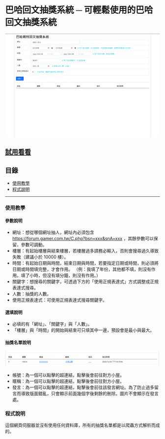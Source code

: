 # 巴哈回文抽獎系統 ─ 可輕鬆使用的巴哈回文抽獎系統
![image](https://raw.githubusercontent.com/Peugin/bahaluckydraw/master/MDImage/Header.png?token=AGHGEOF6RKYLLSLIUN3AM23ACANGM)

[試用看看](https://bahaluckydraw.herokuapp.com/index)
---
## 目錄
* [使用教學](#使用教學)
* [程式說明](#程式說明)
---
### 使用教學
#### 參數說明
* 網址：想從哪個網址抽人，網址內必須包含 https://forum.gamer.com.tw/C.php?bsn=xxx&snA=xxx ，其餘參數可以保留，參數可調動。
* 樓層：有起始樓層與結束樓層，若樓層過多請務必輸入，否則會搜尋過久導致失敗（建議小於 10000 樓）。
* 時間：有起始日期與時間，結束日期與時間，若要指定日期或時間，則必須將日期或時間填完整，才會作用。
 （例：我填了年份，其他都不填，則沒有作用。填了小時，但沒有填分鐘，則沒有作用。）
* 關鍵字：想搜尋的關鍵字，可透過下方的「使用正規表達式」方式調整成正規表達式搜尋。
* 人數：抽獎的人數。
* 使用正規表達式：可使用正規表達式搜尋關鍵字。
#### 選填說明
* 必填的有「網址」、「關鍵字」與「人數」。
* 「樓層」與「時間」的開始與結束可只填其中一邊，預設會是最小與最大。
#### 抽獎名單說明
![image](https://raw.githubusercontent.com/Peugin/bahaluckydraw/master/MDImage/Tutorial_1.png?token=AGHGEODWBRVDKYA2ZNBIQKTACANGM)
* 帳號：為一個可以點擊的超連結，點擊後會前往對方小屋。
* 暱稱：為一個可以點擊的超連結，點擊後會前往對方小屋。
* 發言：為一個可以點擊的超連結，點擊後會前往該發言網址。為了防止過多留言而導致版面錯亂，只會顯示前面幾個字後剩餘的刪除。圖片不會顯示在發言處。

### 程式說明
這個網頁伺服器並沒有使用任何資料庫，所有的抽獎名單都是以爬蟲方式解析而成的。
